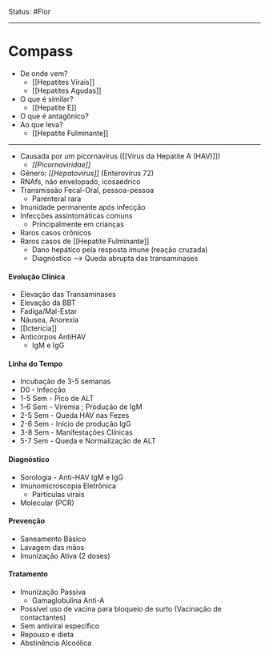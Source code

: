Status: #Flor 

---
# Compass
- De onde vem?
	- [[Hepatites Virais]]
	- [[Hepatites Agudas]]
- O que é similar?
	- [[Hepatite E]]
- O que é antagônico?
- Ao que leva?
	- [[Hepatite Fulminante]]

----

- Causada por um picornavírus ([[Vírus da Hepatite A (HAV)]])
	- _[[Picornaviridae]]_
- Gênero: _[[Hepatovírus]]_ (Enterovírus 72)
- RNAfs, não envelopado, icosaédrico
- Transmissão Fecal-Oral, pessoa-pessoa
	- Parenteral rara
- Imunidade permanente após infecção
- Infecções assintomáticas comuns
	- Principalmente em crianças
- Raros casos crônicos
- Raros casos de [[Hepatite Fulminante]]
	- Dano hepático pela resposta imune (reação cruzada)
	- Diagnóstico --> Queda abrupta das transaminases
#### Evolução Clínica
- Elevação das Transaminases
- Elevação da BBT
- Fadiga/Mal-Estar
- Náusea, Anorexia
- [[Icterícia]]
- Anticorpos AntiHAV
	- IgM e IgG
#### Linha do Tempo
- Incubação de 3-5 semanas
- D0 - Infecção
- 1-5 Sem - Pico de ALT
- 1-6 Sem - Viremia ; Produção de IgM
- 2-5 Sem - Queda HAV nas Fezes
- 2-6 Sem - Início de produção IgG
- 3-8 Sem - Manifestações Clínicas
- 5-7 Sem - Queda e Normalização de ALT
#### Diagnóstico
- Sorologia - Anti-HAV IgM e IgG
- Imunomicroscopia Eletrônica
	- Partículas virais
- Molecular (PCR)
#### Prevenção
- Saneamento Básico
- Lavagem das mãos
- Imunização Ativa (2 doses)
#### Tratamento
- Imunização Passiva
	- Gamaglobulina Anti-A
- Possível uso de vacina para bloqueio de surto (Vacinação de contactantes)
- Sem antiviral específico
- Repouso e dieta
- Abstinência Alcoólica